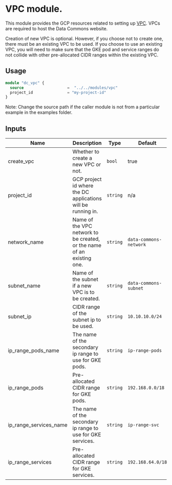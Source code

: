 # VPC module.

This module provides the GCP resources related to setting up [VPC](https://cloud.google.com/vpc). VPCs are required to host the Data Commons website.

Creation of new VPC is optional. However, if you choose not to create one, there must be an existing VPC to be used. If you choose to use an existing VPC, you will need to make sure that the GKE pod and service ranges do not collide with other pre-allocated CIDR ranges within the existing VPC.

## Usage

```tf
module "dc_vpc" {
  source                   =  "../../modules/vpc"
  project_id               = "my-project-id"
}
```

Note: Change the source path if the caller module is not from a particular example in the examples folder.

## Inputs

| Name | Description | Type | Default | Required |
|------|-------------|------|---------|:--------:|
| create\_vpc | Whether to create a new VPC or not. | `bool` | true | no |
| project\_id | GCP project id where the DC applications will be running in.| `string` | n/a | yes |
| network\_name | Name of the VPC network to be created, or the name of an existing one. | `string` | `data-commons-network` | no |
| subnet\_name | Name of the subnet if a new VPC is to be created. | `string` | `data-commons-subnet` | no |
| subnet\_ip | CIDR range of the subnet ip to be used. | `string` | `10.10.10.0/24` | no |
| ip\_range\_pods\_name | The name of the secondary ip range to use for GKE pods. | `string` | `ip-range-pods` | no |
| ip\_range\_pods | Pre-allocated CIDR range for GKE pods. | `string` | `192.168.0.0/18` | no |
| ip\_range\_services\_name | The name of the secondary ip range to use for GKE services. | `string` | `ip-range-svc` | no |
| ip\_range\_services | Pre-allocated CIDR range for GKE services. | `string` | `192.168.64.0/18` | no |
